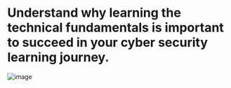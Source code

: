 # Understand why learning the technical fundamentals is important to succeed in your cyber security learning journey.

![image](https://user-images.githubusercontent.com/94435318/161386092-fce3814e-ade9-434c-90e9-ca39d5d88127.png)

